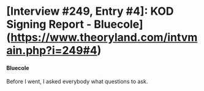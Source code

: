 # [Interview #249, Entry #4]: KOD Signing Report - Bluecole](https://www.theoryland.com/intvmain.php?i=249#4)

#### Bluecole

Before I went, I asked everybody what questions to ask.

